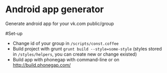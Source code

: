 Android app generator
======================

Generate android app for your vk.com public/group


#Set-up

* Change id of your group in `/scripts/const.coffee`
* Build project with grunt `grunt build --style=some-style` (styles stored in `/styles/helpers`, you can create new or change existed)
* Build app with phonegap with command-line or on http://build.phonegap.com/
